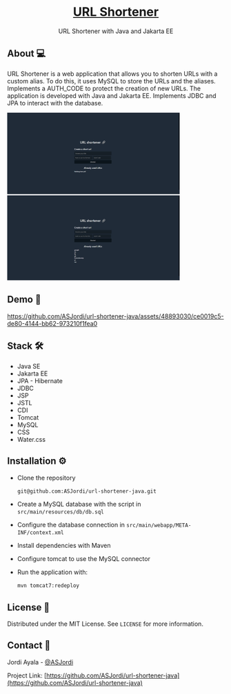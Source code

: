<div align="center">
  <h1 align="center"><a href="https://github.com/ASJordi/url-shortener-java">URL Shortener</a></h1>

  <p align="center">URL Shortener with Java and Jakarta EE</p>
</div>

## About :computer:

URL Shortener is a web application that allows you to shorten URLs with a custom alias. To do this, it uses MySQL to store the URLs and the aliases. Implements a AUTH_CODE to protect the creation of new URLs. The application is developed with Java and Jakarta EE. Implements JDBC and JPA to interact with the database.

<img src="src/main/resources/app01.png" alt="app01" width="400"/>
<img src="src/main/resources/app02.png" alt="app01" width="400"/>

## Demo :movie_camera:

https://github.com/ASJordi/url-shortener-java/assets/48893030/ce0019c5-de80-4144-bb62-973210f1fea0

## Stack :hammer_and_wrench:

* Java SE
* Jakarta EE
* JPA - Hibernate
* JDBC
* JSP
* JSTL
* CDI
* Tomcat
* MySQL
* CSS
* Water.css

## Installation :gear:

- Clone the repository

  ```bash
  git@github.com:ASJordi/url-shortener-java.git
  ```

- Create a MySQL database with the script in `src/main/resources/db/db.sql`

- Configure the database connection in `src/main/webapp/META-INF/context.xml`

- Install dependencies with Maven

- Configure tomcat to use the MySQL connector

- Run the application with:

  ```bash
  mvn tomcat7:redeploy
  ```

## License :page_facing_up:

Distributed under the MIT License. See `LICENSE` for more information.

## Contact :email:

Jordi Ayala - [@ASJordi](https://twitter.com/ASJordi)

Project Link: [https://github.com/ASJordi/url-shortener-java](https://github.com/ASJordi/url-shortener-java)
